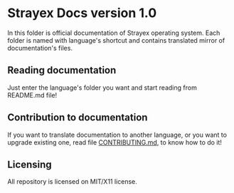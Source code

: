 # Strayex Docs version 1.0

In this folder is official documentation of Strayex operating system.
Each folder is named with language's shortcut and contains translated mirror of documentation's files.

## Reading documentation

Just enter the language's folder you want and start reading from README.md file!

## Contribution to documentation

If you want to translate documentation to another language, or you want to upgrade existing one,
read file [CONTRIBUTING.md](), to know how to do it!

## Licensing

All repository is licensed on MIT/X11 license.
